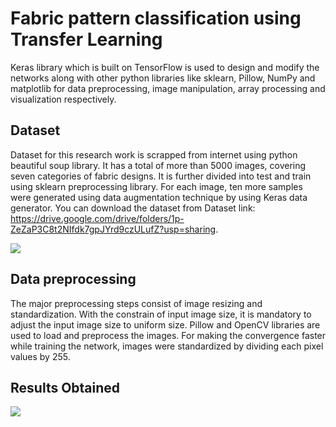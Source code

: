 # Fabric pattern classification using Transfer Learning
Keras library which is built on TensorFlow is used to design and modify the networks along with other python libraries like sklearn, Pillow, NumPy and matplotlib for data preprocessing, image manipulation, array processing and visualization respectively. 
## Dataset 
Dataset for this research work is scrapped from internet using python beautiful soup library. It has a total of more than 5000 images, covering seven categories of fabric designs. It is further divided into test and train using sklearn preprocessing library. For each image, ten more samples were generated using data augmentation technique by using Keras data generator. 
You can download the dataset from Dataset link: https://drive.google.com/drive/folders/1p-ZeZaP3C8t2NIfdk7gpJYrd9czULufZ?usp=sharing.

<img src='https://i.pinimg.com/564x/6a/9c/db/6a9cdb44ca1a102d7dcf6d5f21d243f0.jpg'>

## Data preprocessing

The major preprocessing steps consist of image resizing and standardization. With the constrain of input image size, it is mandatory to adjust the input image size to uniform size. Pillow and OpenCV libraries are used to load and preprocess the images. For making the convergence faster while training the network, images were standardized by dividing each pixel values by 255.


## Results Obtained
<img src='https://64.media.tumblr.com/d1421b7d1f051dae2063b1de7f720b84/ce9d2e6270bf5b7f-5b/s640x960/b060aac3667980ad70ea530f8453dcde4823007c.png'>
